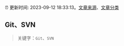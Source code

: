 :alarm_clock: 更新时间: 2023-09-12 18:33:13。[文章来源](/README.md)、[文章分类](/TAGS.md)

## Git、SVN


> 关键字：`Git`、`SVN`



